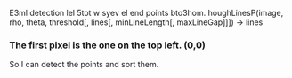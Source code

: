 E3ml detection lel 5tot w syev el end points bto3hom. 
houghLinesP(image, rho, theta, threshold[, lines[, minLineLength[, maxLineGap]]]) → lines
### 
### The first pixel is the one on the top left. (0,0)
So I can detect the points and sort them. 